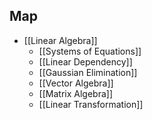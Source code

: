 ## Map

- [[Linear Algebra]]
	- [[Systems of Equations]]
	- [[Linear Dependency]]
	- [[Gaussian Elimination]]
	- [[Vector Algebra]]
	- [[Matrix Algebra]]
	- [[Linear Transformation]]
